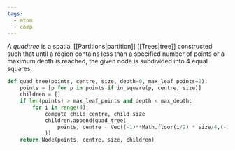 ```yaml
---
tags:
  - atom
  - comp
---
```

A *quadtree* is a spatial [[Partitions|partition]] [[Trees|tree]] constructed such that until a region contains less than a specified number of points or a maximum depth is reached, the given node is subdivided into 4 equal squares.

```python
def quad_tree(points, centre, size, depth=0, max_leaf_points=2):
	points = [p for p in points if in_square(p, centre, size)]
	children = []
	if len(points) > max_leaf_points and depth < max_depth:
		for i in range(4):
			compute child_centre, child_size
			children.append(quad_tree(
				points, centre - Vec((-1)**Math.floor(i/2) * size/4,(-1)**i * size/4), size/2, depth + 1
			))
	return Node(points, centre, size, children)
```